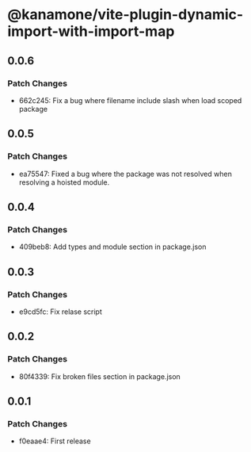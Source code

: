# @kanamone/vite-plugin-dynamic-import-with-import-map

## 0.0.6

### Patch Changes

- 662c245: Fix a bug where filename include slash when load scoped package

## 0.0.5

### Patch Changes

- ea75547: Fixed a bug where the package was not resolved when resolving a hoisted module.

## 0.0.4

### Patch Changes

- 409beb8: Add types and module section in package.json

## 0.0.3

### Patch Changes

- e9cd5fc: Fix relase script

## 0.0.2

### Patch Changes

- 80f4339: Fix broken files section in package.json

## 0.0.1

### Patch Changes

- f0eaae4: First release
